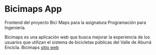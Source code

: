 # Bicimaps App
Frontend del proyecto Bici Maps para la asignatura Programación para Ingeniería.

Bicimaps es una aplicación web que busca mejorar la experiencia de los usuarios que utilizan el sistema de bicicletas públicas del Valle de Aburrá Encicla.
Bicimaps [sitio web](https://bicimaps.netlify.app/home)
